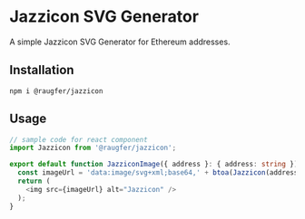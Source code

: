 # Jazzicon SVG Generator

A simple Jazzicon SVG Generator for Ethereum addresses.

## Installation

```
npm i @raugfer/jazzicon
```

## Usage

```typescript jsx
// sample code for react component
import Jazzicon from '@raugfer/jazzicon';

export default function JazziconImage({ address }: { address: string }) {
  const imageUrl = 'data:image/svg+xml;base64,' + btoa(Jazzicon(address));
  return (
    <img src={imageUrl} alt="Jazzicon" />
  );
}
```
